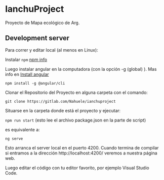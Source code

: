 # IanchuProject

Proyecto de Mapa ecológico de Arg.

## Development server

Para correr y editar local (al menos en Linux):

Instalar `npm` [npm info](https://nodejs.org/en/) 

Luego instalar angular en la computadora (con la opción -g (global) ).
 Mas info en [Install angular](https://angular.io/guide/setup-local)

`npm install -g @angular/cli`

Clonar el Repositorio del Proyecto en alguna carpeta con el comando:

`git clone https://gitlab.com/Nahuele/ianchuproject`

Situarse en la carpeta donde está el proyecto y ejecutar:

`npm run start` (esto lee el archivo package.json en la parte de script)

es equivalente a:

`ng serve`

Esto arranca el server local en el puerto 4200. Cuando termina de compilar si entramos a la dirección http://localhost:4200/ veremos a nuestra página web.

Luego editar el código con tu editor favorito, por ejemplo Visual Studio Code.

